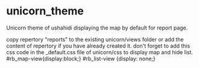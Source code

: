 # unicorn_theme
Unicorn theme of ushahidi displaying the map by default for report page.

copy repertory "reports" to the existing unicorn/views folder or add the content of repertory if you have already created it.
don't forget to add this css code in the _default.css file of unicorn/css to display map and hide list.
 #rb_map-view{display:block;}
 #rb_list-view {display: none;}
